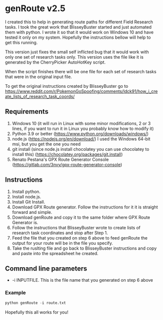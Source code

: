 # genRoute v2.5

I created this to help in generating route paths for different Field Research tasks. I took the great work that BlisseyBuster started and just automated them with python. I wrote it so that it would work on Windows 10 and have tested it only on my system. Hopefully the instructions bellow will help to get this running.

This version just fixes the small self inflicted bug that it would work with only one set of research tasks only. This version uses the file like it is generated by the CherryPicker AutoHotKey script.

When the script finishes there will be one file for each set of research tasks that were in the original input file.

To get the original instructions created by BlisseyBuster go to https://www.reddit.com/r/PokemonGoSpoofing/comments/ldck91/how_i_create_lists_of_research_task_coords/

## Requirements
1. Windows 10 (it will run in Linux with some minor modifications, 2 or 3 lines, if you want to run it in Linux you probably know how to modify it)
2. Python 3.9 or better (https://www.python.org/downloads/windows/)
3. node.js (https://nodejs.org/en/download/) I used the Windows 64-bit msi, but you get the one you need
4. git install (since node.js install chocolatey you can use chocolatey to install this) (https://chocolatey.org/packages/git.install)
5. Renato Pestana's GPX Route Generator Console (https://gitlab.com/3nvy/gpx-route-generator-console)

## Instructions
1. Install python.
2. Install node.js.
3. Install Git Install.
4. Download GPX Route generator. Follow the instructions for it it is straight forward and simple.
5. Download genRoute and copy it to the same folder where GPX Route Generator is.
6. Follow the instructions that BlisseyBuster wrote to create lists of research task coordinates and stop after Step 1.
7. Feed the file that you created on step 6 above to feed genRoute the output for your route will be in the file you specify.
8. Take the ruslting file and go back to BlisseyBuster instructions and copy and paste into the spreadsheet he created.

## Command line parameters
* -i INPUTFILE. This is the file name that you generated on step 6 above

### Example

```python
python genRoute -i route.txt
```

Hopefully this all works for you!
